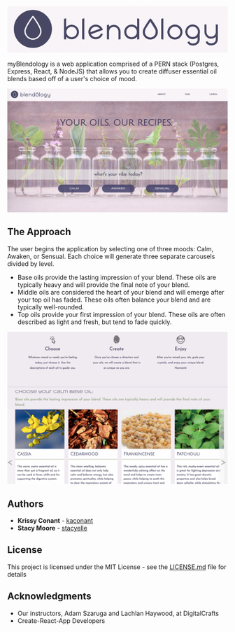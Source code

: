 ![myBlendology](https://github.com/kaconant/myBlendology/blob/master/public/img/logo.png) <!-- .element height="50%" width="50%" -->

myBlendology is a web application comprised of a PERN stack (Postgres, Express, React, & NodeJS) that allows you to create diffuser essential oil blends based off of a user's choice of mood. 

![frontView](https://github.com/kaconant/myBlendology/blob/master/public/img/readme-img/NavBar-Jumbotron.png) <!-- .element height="50%" width="50%" -->

## The Approach

The user begins the application by selecting one of three moods: Calm, Awaken, or Sensual. Each choice will generate three separate carousels divided by level. 

* Base oils provide the lasting impression of your blend. These oils are typically heavy and will provide the final note of your blend.
* Middle oils are considered the heart of your blend and will emerge after your top oil has faded. These oils often balance your blend and are typically well-rounded.
* Top oils provide your first impression of your blend. These oils are often described as light and fresh, but tend to fade quickly.

![Carousel](https://github.com/kaconant/myBlendology/blob/master/public/img/readme-img/Carousels.png)<!-- .element height="50%" width="50%" -->

## Authors

* **Krissy Conant** - [kaconant](https://github.com/kaconant)
* **Stacy Moore** - [stacyelle](https://github.com/stacyelle)

## License

This project is licensed under the MIT License - see the [LICENSE.md](LICENSE.md) file for details

## Acknowledgments

* Our instructors, Adam Szaruga and Lachlan Haywood, at DigitalCrafts
* Create-React-App Developers